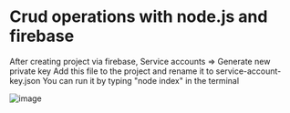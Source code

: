 ﻿# Crud operations with node.js and firebase
 
 After creating project via firebase,
 Service accounts => Generate new private key
 Add this file to the project and rename it to service-account-key.json
 You can run it by typing "node index" in the terminal
 
 
 ![image](https://user-images.githubusercontent.com/16039532/213712405-1642a995-464a-4e30-8f91-0d464cca9595.png)


